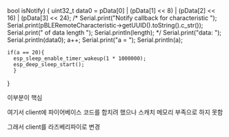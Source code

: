  bool isNotify) {
    uint32_t data0 = pData[0] | (pData[1] << 8) | (pData[2] << 16) | (pData[3] << 24);
    /*
    Serial.print("Notify callback for characteristic ");
    Serial.print(pBLERemoteCharacteristic->getUUID().toString().c_str());
    Serial.print(" of data length ");
    Serial.println(length);
    */
    Serial.print("data: ");
    Serial.println(data0);
    a++;
    Serial.print("a = ");
    Serial.println(a);

    if(a == 20){
      esp_sleep_enable_timer_wakeup(1 * 1000000);
      esp_deep_sleep_start();
      }
}

이부분이 핵심

여기서 client에 파이어베이스 코드를 합치려 했으나 스캐치 메모리 부족으로 하지 못함

그래서 client를 라즈베리파이로 변경
